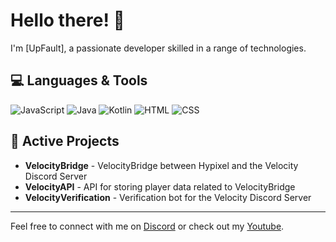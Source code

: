 # Hello there! 👋

I'm [UpFault], a passionate developer skilled in a range of technologies.

## 💻 Languages & Tools

![JavaScript](https://img.shields.io/badge/JavaScript-F7DF1E?style=for-the-badge&logo=javascript&logoColor=black)
![Java](https://img.shields.io/badge/Java-ED8B00?style=for-the-badge&logo=java&logoColor=white)
![Kotlin](https://img.shields.io/badge/Kotlin-0095D5?style=for-the-badge&logo=kotlin&logoColor=white)
![HTML](https://img.shields.io/badge/HTML-E34F26?style=for-the-badge&logo=html5&logoColor=white)
![CSS](https://img.shields.io/badge/CSS-1572B6?style=for-the-badge&logo=css3&logoColor=white)

## 🚀 Active Projects

- **VelocityBridge** - VelocityBridge between Hypixel and the Velocity Discord Server
- **VelocityAPI** - API for storing player data related to VelocityBridge
- **VelocityVerification** - Verification bot for the Velocity Discord Server

---

Feel free to connect with me on [Discord](@upfault) or check out my [Youtube]([(https://www.youtube.com/@UpFault)https://www.youtube.com/@UpFault]).
